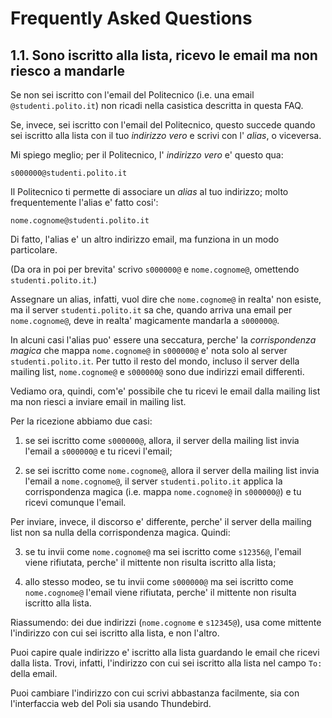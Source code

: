 Frequently Asked Questions
==========================

1.1. Sono iscritto alla lista, ricevo le email ma non riesco a mandarle
-----------------------------------------------------------------------

Se non sei iscritto con l'email del Politecnico (i.e. una email
`@studenti.polito.it`) non ricadi nella casistica descritta in
questa FAQ.

Se, invece, sei iscritto con l'email del Politecnico, questo succede quando
sei iscritto alla lista con il tuo *indirizzo vero* e scrivi con
l' *alias*, o viceversa.

Mi spiego meglio; per il Politecnico, l' *indirizzo vero* e'
questo qua:

    s000000@studenti.polito.it

Il Politecnico ti permette di associare un *alias* al tuo indirizzo; molto
frequentemente l'alias e' fatto cosi':

    nome.cognome@studenti.polito.it

Di fatto, l'alias e' un altro indirizzo email, ma funziona in un modo
particolare.

(Da ora in poi per brevita' scrivo `s000000@` e `nome.cognome@`,
omettendo `studenti.polito.it`.)

Assegnare un alias, infatti, vuol dire che `nome.cognome@` in realta'
non esiste, ma il server `studenti.polito.it` sa che, quando arriva
una email per `nome.cognome@`, deve in realta' magicamente mandarla a
`s000000@`.

In alcuni casi l'alias puo' essere una seccatura, perche' la *corrispondenza
magica* che mappa `nome.cognome@` in `s000000@` e' nota solo al server
`studenti.polito.it`. Per tutto il resto del mondo, incluso il server della
mailing list, `nome.cognome@` e `s000000@` sono due indirizzi email differenti.

Vediamo ora, quindi, com'e' possibile che tu ricevi le email dalla mailing
list ma non riesci a inviare email in mailing list.

Per la ricezione abbiamo due casi:

1. se sei iscritto come `s000000@`, allora, il server della mailing list
invia l'email a `s000000@` e tu ricevi l'email;

2. se sei iscritto come `nome.cognome@`, allora il server della mailing list
invia l'email a `nome.cognome@`, il server `studenti.polito.it` applica la
corrispondenza magica (i.e. mappa `nome.cognome@` in `s000000@`) e tu ricevi
comunque l'email.

Per inviare, invece, il discorso e' differente, perche' il server
della mailing list non sa nulla della corrispondenza magica. Quindi:

3.  se tu invii come `nome.cognome@` ma sei iscritto come `s12356@`,
l'email viene rifiutata, perche' il mittente non risulta iscritto alla
lista;

4. allo stesso modeo, se tu invii come `s000000@` ma sei iscritto
come `nome.cognome@` l'email viene rifiutata, perche' il mittente non
risulta iscritto alla lista.

Riassumendo: dei due indirizzi (`nome.cognome` e `s12345@`), usa come mittente
l'indirizzo con cui sei iscritto alla lista, e non l'altro.

Puoi capire quale indirizzo e' iscritto alla lista guardando le email
che ricevi dalla lista. Trovi, infatti, l'indirizzo con cui sei iscritto
alla lista nel campo `To: ` della email.

Puoi cambiare l'indirizzo con cui scrivi abbastanza facilmente, sia con
l'interfaccia web del Poli sia usando Thundebird.
